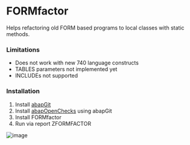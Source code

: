 # FORMfactor
Helps refactoring old FORM based programs to local classes with static methods.

### Limitations
- Does not work with new 740 language constructs
- TABLES parameters not implemented yet
- INCLUDEs not supported

### Installation
1. Install [abapGit](https://github.com/larshp/abapGit)
2. Install [abapOpenChecks](https://github.com/larshp/abapOpenChecks) using abapGit
3. Install FORMfactor
4. Run via report ZFORMFACTOR


![image](https://cloud.githubusercontent.com/assets/5888506/9815179/6ad4c6ee-5894-11e5-96c3-c163b5a75dad.png)
